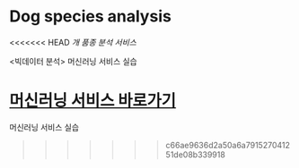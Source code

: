 # Dog species analysis
<<<<<<< HEAD
_개 품종 분석 서비스_

<빅데이터 분석> 머신러닝 서비스 실습

[머신러닝 서비스 바로가기](https://elis0m.github.io/dog-species-analysis/)
=======
머신러닝 서비스 실습
>>>>>>> c66ae9636d2a50a6a791527041251de08b339918
